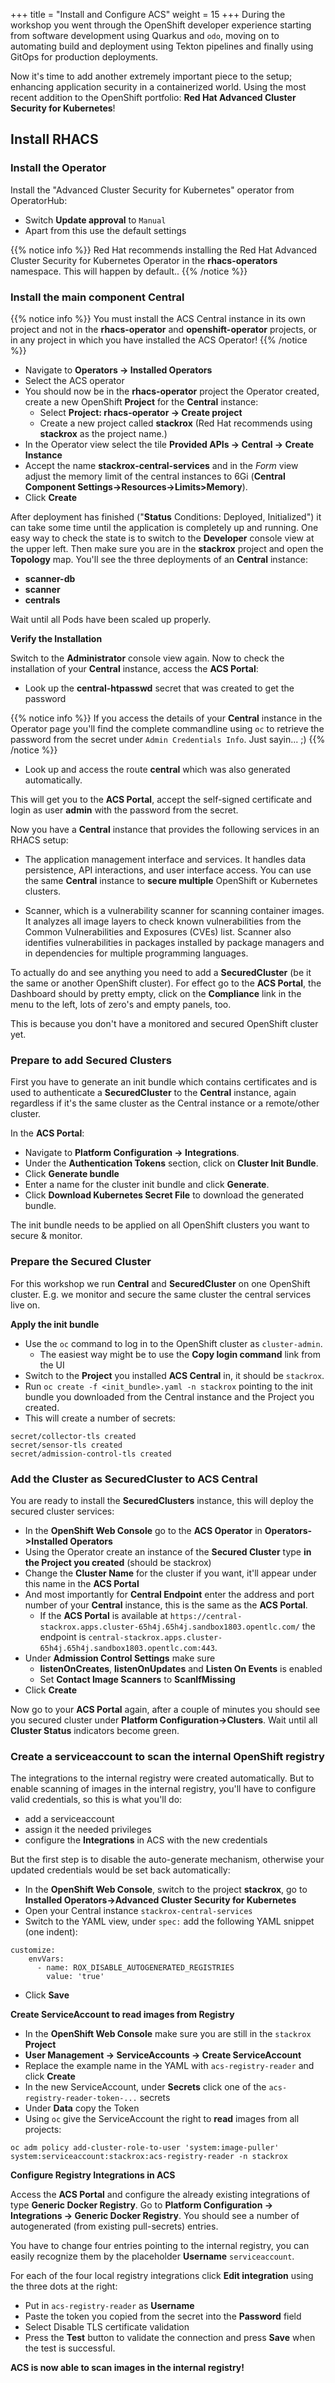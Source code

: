 +++
title = "Install and Configure ACS"
weight = 15
+++
During the workshop you went through the OpenShift developer experience starting from software development using Quarkus and `odo`, moving on to automating build and deployment using Tekton pipelines and finally using GitOps for production deployments.

Now it's time to add another extremely important piece to the setup; enhancing application security in a containerized world. Using the most recent addition to the OpenShift portfolio: **Red Hat Advanced Cluster Security for Kubernetes**!

## Install RHACS
### Install the Operator
Install the "Advanced Cluster Security for Kubernetes" operator from OperatorHub:
- Switch **Update approval** to `Manual`
- Apart from this use the default settings

{{% notice info %}}
Red Hat recommends installing the Red Hat Advanced Cluster Security for Kubernetes Operator in the **rhacs-operators** namespace. This will happen by default..
{{% /notice %}}

### Install the main component **Central**

{{% notice info %}}
You must install the ACS Central instance in its own project and not in the **rhacs-operator** and **openshift-operator** projects, or in any project in which you have installed the ACS Operator!
{{% /notice %}}

- Navigate to **Operators → Installed Operators**
- Select the ACS operator
- You should now be in the **rhacs-operator** project the Operator created, create a new OpenShift **Project** for the **Central** instance:
  - Select **Project: rhacs-operator → Create project**
  - Create a new project called **stackrox** (Red Hat recommends using **stackrox** as the project name.)
- In the Operator view select the tile **Provided APIs → Central → Create Instance**
- Accept the name **stackrox-central-services** and in the *Form* view adjust the memory limit of the central instances to 6Gi (**Central Component Settings->Resources->Limits>Memory**).
- Click **Create**

After deployment has finished ("**Status** Conditions: Deployed, Initialized") it can take some time until the application is completely up and running. One easy way to check the state is to switch to the **Developer** console view at the upper left. Then make sure you are in the **stackrox** project and open the **Topology** map. You'll see the three deployments of an **Central** instance:
- **scanner-db** 
- **scanner**
- **centrals**

Wait until all Pods have been scaled up properly.

**Verify the Installation**

Switch to the **Administrator** console view again. Now to check the installation of your **Central** instance, access the **ACS Portal**:
  - Look up the **central-htpasswd** secret that was created to get the password

{{% notice info %}}
If you access the details of your **Central** instance in the Operator page you'll find the complete commandline using `oc` to retrieve the password from the secret under `Admin Credentials Info`. Just sayin... ;)
{{% /notice %}}
  
  - Look up  and access the route **central** which was also generated automatically.

This will get you to the **ACS Portal**, accept the self-signed certificate and login as user **admin** with the password from the secret.

Now you have a **Central** instance that provides the following services in an
RHACS setup:

- The application management interface and services. It handles data persistence, API interactions, and user interface access. You can use the same **Central** instance to **secure multiple** OpenShift or Kubernetes clusters.

- Scanner, which is a vulnerability scanner for  scanning container images. It analyzes all image layers to check known vulnerabilities from the Common Vulnerabilities and Exposures (CVEs) list. Scanner also identifies vulnerabilities in packages installed by package managers and in dependencies for multiple programming languages.

To actually do and see anything you need to add a **SecuredCluster** (be it the same or another OpenShift cluster). For effect go to the **ACS Portal**, the Dashboard should by pretty empty, click on the **Compliance** link in the menu to the left, lots of zero's and empty panels, too.

This is because you don't have a monitored and secured OpenShift cluster yet.

### Prepare to add Secured Clusters

First you have to generate an init bundle which contains certificates and is used to authenticate a **SecuredCluster** to the **Central** instance, again regardless if it's the same cluster as the Central instance or a remote/other cluster.

In the **ACS Portal**:

- Navigate to **Platform Configuration → Integrations**.
- Under the **Authentication Tokens** section, click on **Cluster Init Bundle**.
- Click **Generate bundle**
- Enter a name for the cluster init bundle and click **Generate**.
- Click **Download Kubernetes Secret File** to download the generated bundle.

The init bundle needs to be applied on all OpenShift clusters you want to secure & monitor.

### Prepare the Secured Cluster
For this workshop we run **Central** and **SecuredCluster** on one OpenShift cluster. E.g. we monitor and secure the same cluster the central services live on.

**Apply the init bundle**

- Use the `oc` command to log in to the OpenShift cluster as `cluster-admin`.
  - The easiest way might be to use the **Copy login command** link from the UI
- Switch to the **Project** you installed **ACS Central** in, it should be `stackrox`.
- Run `oc create -f <init_bundle>.yaml -n stackrox` pointing to the init bundle you downloaded from the Central instance and the Project you created.
- This will create a number of secrets:

```
secret/collector-tls created
secret/sensor-tls created
secret/admission-control-tls created
```

### Add the Cluster as **SecuredCluster** to **ACS Central**

You are ready to install the **SecuredClusters** instance, this will deploy the secured cluster services:

- In the **OpenShift Web Console** go to the **ACS Operator** in **Operators->Installed Operators**
- Using the Operator create an instance of the **Secured Cluster** type **in the Project you created** (should be stackrox)
- Change the **Cluster Name** for the cluster if you want, it'll appear under this name in the **ACS Portal**
- And most importantly for **Central Endpoint**  enter the address and port number of your **Central** instance, this is the same as the **ACS Portal**.
  - If the **ACS Portal** is available at `https://central-stackrox.apps.cluster-65h4j.65h4j.sandbox1803.opentlc.com/` the endpoint is `central-stackrox.apps.cluster-65h4j.65h4j.sandbox1803.opentlc.com:443`.
- Under **Admission Control Settings** make sure
  - **listenOnCreates**, **listenOnUpdates** and **Listen On Events** is enabled
  - Set **Contact Image Scanners** to **ScanIfMissing**
- Click **Create**

Now go to your **ACS Portal** again, after a couple of minutes you should see you secured cluster under **Platform Configuration->Clusters**. Wait until all **Cluster Status** indicators become green.

### Create a serviceaccount to scan the internal OpenShift registry
The integrations to the internal registry were created automatically. But to enable scanning of images in the internal registry, you'll have to configure valid credentials, so this is what you'll do:

- add a serviceaccount
- assign it the needed privileges
- configure the **Integrations** in ACS with the new credentials

But the first step is to disable the auto-generate mechanism, otherwise your updated credentials would be set back automatically:

- In the **OpenShift Web Console**, switch to the project **stackrox**, go to **Installed Operators->Advanced Cluster Security for Kubernetes** 
- Open your Central instance `stackrox-central-services`
- Switch to the YAML view, under `spec:` add the following YAML snippet (one indent):

```
customize:
    envVars:
      - name: ROX_DISABLE_AUTOGENERATED_REGISTRIES
        value: 'true'
```

- Click **Save**

**Create ServiceAccount to read images from Registry**
- In the **OpenShift Web Console** make sure you are still in the `stackrox` **Project**
- **User Management -> ServiceAccounts -> Create ServiceAccount**
- Replace the example name in the YAML with `acs-registry-reader` and click **Create**
- In the new ServiceAccount, under **Secrets** click one of the `acs-registry-reader-token-...` secrets
- Under **Data** copy the Token 
- Using `oc` give the ServiceAccount the right to **read** images from all projects:
<!-- 
```
oc adm policy add-cluster-role-to-user 'system:image-puller' -z acs-registry-reader -n stackrox
```

or -->

```
oc adm policy add-cluster-role-to-user 'system:image-puller' system:serviceaccount:stackrox:acs-registry-reader -n stackrox
```
<!-- And you'll need the service address for the registry, look it up e.g. from the **Environment** of a registry pod.
  - It should be something like: `image-registry.openshift-image-registry.svc:5000` -->


**Configure Registry Integrations in ACS**

Access the **ACS Portal** and configure the already existing integrations of type **Generic Docker Registry**. Go to **Platform Configuration -> Integrations -> Generic Docker Registry**. You should see a number of autogenerated (from existing pull-secrets) entries. 

You have to change four entries pointing to the internal registry, you can easily recognize them by the placeholder **Username** `serviceaccount`.

For each of the four local registry integrations click **Edit integration** using the three dots at the right:
- Put in `acs-registry-reader` as **Username**
- Paste the token you copied from the secret into the **Password** field
- Select Disable TLS certificate validation
- Press the **Test** button to validate the connection and press **Save** when the test is successful.

<!-- WORKAROUND!

You now have to remove the four auto-generated entries (you can easily recognize them by the placeholder **Username** `serviceaccount`) and replace them with new entries:

- Lookup the first entry and copy the **Endpoint** URL
- Select it by ticking the checkbox to the left, click the **Delete 1 selected Integration** button.
- Click **New integration**, enter:
  - **Integration name**: Paste the URL and add "for Cluster RHPDS"
  - **Endpoint**: Paste the URL
  - **Username**: `acs-registry-reader`
  - **Password**: Paste the token you copied from the secret
  - Tick **Disable TLS certificate validation (insecure)**
- Click the **Test** button, it should come back with a green success message.
- Click **Save**

**Repeat this for all of the auto-generated entries that are using `serviceaccount` as placeholder username.** -->




**ACS is now able to scan images in the internal registry!**
